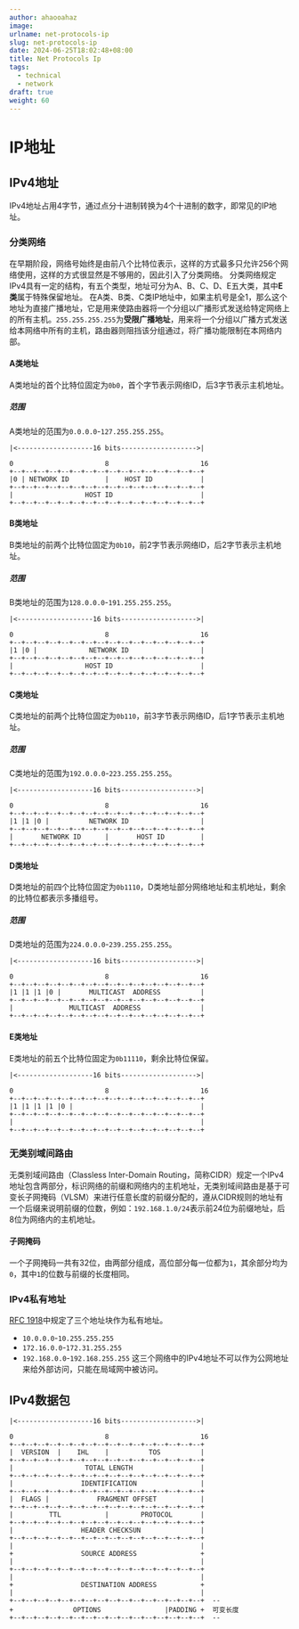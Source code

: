 ```yaml
---
author: ahaooahaz
image:
urlname: net-protocols-ip
slug: net-protocols-ip
date: 2024-06-25T18:02:48+08:00
title: Net Protocols Ip
tags:
  - technical
  - network
draft: true
weight: 60
---
```


<!--more-->

# IP地址

## IPv4地址

IPv4地址占用4字节，通过点分十进制转换为4个十进制的数字，即常见的IP地址。

### 分类网络

在早期阶段，网络号始终是由前八个比特位表示，这样的方式最多只允许256个网络使用，这样的方式很显然是不够用的，因此引入了分类网络。
分类网络规定IPv4具有一定的结构，有五个类型，地址可分为A、B、C、D、E五大类，其中**E类**属于特殊保留地址。
在A类、B类、C类IP地址中，如果主机号是全1，那么这个地址为直接广播地址，它是用来使路由器将一个分组以广播形式发送给特定网络上的所有主机。`255.255.255.255`为**受限广播地址**，用来将一个分组以广播方式发送给本网络中所有的主机，路由器则阻挡该分组通过，将广播功能限制在本网络内部。

#### A类地址

A类地址的首个比特位固定为`0b0`，首个字节表示网络ID，后3字节表示主机地址。

##### 范围

A类地址的范围为`0.0.0.0`-`127.255.255.255`。

```text
|<-------------------16 bits------------------->|

0                       8                       16
+--+--+--+--+--+--+--+--+--+--+--+--+--+--+--+--+
|0 | NETWORK ID         |    HOST ID            |
+--+--+--+--+--+--+--+--+--+--+--+--+--+--+--+--+
|                  HOST ID                      |
+--+--+--+--+--+--+--+--+--+--+--+--+--+--+--+--+
```

#### B类地址

B类地址的前两个比特位固定为`0b10`，前2字节表示网络ID，后2字节表示主机地址。

##### 范围

B类地址的范围为`128.0.0.0`-`191.255.255.255`。

```text
|<-------------------16 bits------------------->|

0                       8                       16
+--+--+--+--+--+--+--+--+--+--+--+--+--+--+--+--+
|1 |0 |             NETWORK ID                  |
+--+--+--+--+--+--+--+--+--+--+--+--+--+--+--+--+
|                  HOST ID                      |
+--+--+--+--+--+--+--+--+--+--+--+--+--+--+--+--+

```

#### C类地址

C类地址的前两个比特位固定为`0b110`，前3字节表示网络ID，后1字节表示主机地址。

##### 范围

C类地址的范围为`192.0.0.0`-`223.255.255.255`。

```text
|<-------------------16 bits------------------->|

0                       8                       16
+--+--+--+--+--+--+--+--+--+--+--+--+--+--+--+--+
|1 |1 |0 |          NETWORK ID                  |
+--+--+--+--+--+--+--+--+--+--+--+--+--+--+--+--+
|       NETWORK ID      |       HOST ID         |
+--+--+--+--+--+--+--+--+--+--+--+--+--+--+--+--+
```

#### D类地址

D类地址的前四个比特位固定为`0b1110`，D类地址部分网络地址和主机地址，剩余的比特位都表示多播组号。

##### 范围

D类地址的范围为`224.0.0.0`-`239.255.255.255`。

```text
|<-------------------16 bits------------------->|

0                       8                       16
+--+--+--+--+--+--+--+--+--+--+--+--+--+--+--+--+
|1 |1 |1 |0 |       MULTICAST  ADDRESS          |
+--+--+--+--+--+--+--+--+--+--+--+--+--+--+--+--+
|              MULTICAST  ADDRESS               |
+--+--+--+--+--+--+--+--+--+--+--+--+--+--+--+--+
```

#### E类地址

E类地址的前五个比特位固定为`0b11110`，剩余比特位保留。

```text
|<-------------------16 bits------------------->|

0                       8                       16
+--+--+--+--+--+--+--+--+--+--+--+--+--+--+--+--+
|1 |1 |1 |1 |0 |                                |
+--+--+--+--+--+--+--+--+--+--+--+--+--+--+--+--+
|                                               |
+--+--+--+--+--+--+--+--+--+--+--+--+--+--+--+--+
```

### 无类别域间路由

无类别域间路由（Classless Inter-Domain Routing，简称CIDR）规定一个IPv4地址包含两部分，标识网络的前缀和网络内的主机地址，无类别域间路由是基于可变长子网掩码（VLSM）来进行任意长度的前缀分配的，遵从CIDR规则的地址有一个后缀来说明前缀的位数，例如：`192.168.1.0/24`表示前24位为前缀地址，后8位为网络内的主机地址。

#### 子网掩码

一个子网掩码一共有32位，由两部分组成，高位部分每一位都为`1`，其余部分均为`0`，其中`1`的位数与前缀的长度相同。

### IPv4私有地址

[RFC 1918](https://tools.ietf.org/html/rfc1918)中规定了三个地址块作为私有地址。

- `10.0.0.0`-`10.255.255.255`
- `172.16.0.0`-`172.31.255.255`
- `192.168.0.0`-`192.168.255.255`
  这三个网络中的IPv4地址不可以作为公网地址来给外部访问，只能在局域网中被访问。

## IPv4数据包

```text
|<-------------------16 bits------------------->|

0                       8                       16
+--+--+--+--+--+--+--+--+--+--+--+--+--+--+--+--+
|  VERSION  |    IHL    |          TOS          |
+--+--+--+--+--+--+--+--+--+--+--+--+--+--+--+--+
|                  TOTAL LENGTH                 |
+--+--+--+--+--+--+--+--+--+--+--+--+--+--+--+--+
|                 IDENTIFICATION                |
+--+--+--+--+--+--+--+--+--+--+--+--+--+--+--+--+
|  FLAGS |            FRAGMENT OFFSET           |
+--+--+--+--+--+--+--+--+--+--+--+--+--+--+--+--+
|         TTL           |        PROTOCOL       |
+--+--+--+--+--+--+--+--+--+--+--+--+--+--+--+--+
|                 HEADER CHECKSUN               |
+--+--+--+--+--+--+--+--+--+--+--+--+--+--+--+--+
|                                               |
+                 SOURCE ADDRESS                +
|                                               |
+--+--+--+--+--+--+--+--+--+--+--+--+--+--+--+--+
|                                               |
+                 DESTINATION ADDRESS           +
|                                               |
+--+--+--+--+--+--+--+--+--+--+--+--+--+--+--+--+  --
+               OPTIONS                |PADDING +  可变长度
+--+--+--+--+--+--+--+--+--+--+--+--+--+--+--+--+  --
```
